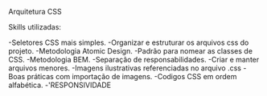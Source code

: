 Arquitetura CSS

Skills utilizadas:

-Seletores CSS mais simples.
-Organizar e estruturar os arquivos css do projeto.
-Metodologia Atomic Design.
-Padrão para nomear as classes de CSS.
-Metodologia BEM.
-Separação de responsabilidades.
-Criar e manter arquivos menores.
-Imagens ilustrativas referenciadas no arquivo .css
-Boas práticas com importação de imagens.
-Codigos CSS em ordem alfabética.
-'RESPONSIVIDADE